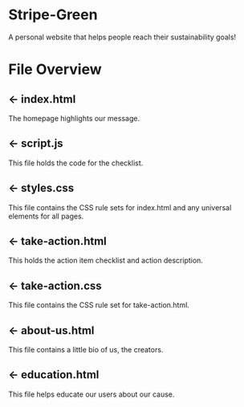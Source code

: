 # Stripe-Green

A personal website that helps people reach their sustainability goals!

# File Overview


## ← index.html
The homepage highlights our message.

## ← script.js
This file holds the code for the checklist.

## ← styles.css
This file contains the CSS rule sets for index.html and any universal elements for all pages. 

## ← take-action.html
This holds the action item checklist and action description.

## ← take-action.css
This file contains the CSS rule set for take-action.html.

## ← about-us.html
This file contains a little bio of us, the creators.

## ← education.html
This file helps educate our users about our cause.
